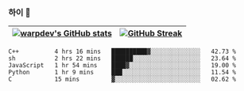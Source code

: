 
### 하이 👋
[![warpdev's GitHub stats](https://github-readme-stats.vercel.app/api?username=warpdev&show_icons=true&theme=vue-dark)](#) |[![GitHub Streak](https://github-readme-streak-stats.herokuapp.com/?user=warpdev&theme=dark)](#)
--- | --- |
<!--START_SECTION:waka-->
```text
C++          4 hrs 16 mins   ██████████▓░░░░░░░░░░░░░░   42.73 % 
sh           2 hrs 22 mins   ██████░░░░░░░░░░░░░░░░░░░   23.64 % 
JavaScript   1 hr 54 mins    ████▓░░░░░░░░░░░░░░░░░░░░   19.00 % 
Python       1 hr 9 mins     ███░░░░░░░░░░░░░░░░░░░░░░   11.54 % 
C            15 mins         ▓░░░░░░░░░░░░░░░░░░░░░░░░   02.62 % 
```
<!--END_SECTION:waka-->

<!--
**warpdev/warpdev** is a ✨ _special_ ✨ repository because its `README.md` (this file) appears on your GitHub profile.

Here are some ideas to get you started:

- 🔭 I’m currently working on ...
- 🌱 I’m currently learning ...
- 👯 I’m looking to collaborate on ...
- 🤔 I’m looking for help with ...
- 💬 Ask me about ...
- 📫 How to reach me: ...
- 😄 Pronouns: ...
- ⚡ Fun fact: ...
-->
